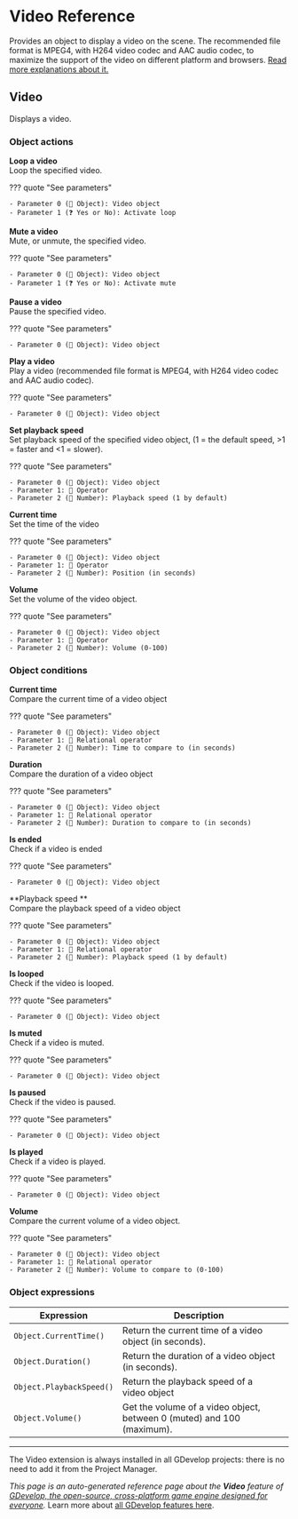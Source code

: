 # Video Reference

Provides an object to display a video on the scene. The recommended file format is MPEG4, with H264 video codec and AAC audio codec, to maximize the support of the video on different platform and browsers. [Read more explanations about it.](/gdevelop5/objects/video)



## Video 

Displays a video. 

### Object actions

**Loop a video**  
Loop the specified video.

??? quote "See parameters"

    - Parameter 0 (👾 Object): Video object
    - Parameter 1 (❓ Yes or No): Activate loop

**Mute a video**  
Mute, or unmute, the specified video.

??? quote "See parameters"

    - Parameter 0 (👾 Object): Video object
    - Parameter 1 (❓ Yes or No): Activate mute

**Pause a video**  
Pause the specified video.

??? quote "See parameters"

    - Parameter 0 (👾 Object): Video object

**Play a video**  
Play a video (recommended file format is MPEG4, with H264 video codec and AAC audio codec).

??? quote "See parameters"

    - Parameter 0 (👾 Object): Video object

**Set playback speed**  
Set playback speed of the specified video object, (1 = the default speed, >1 = faster and <1 = slower).

??? quote "See parameters"

    - Parameter 0 (👾 Object): Video object
    - Parameter 1: 🟰 Operator
    - Parameter 2 (🔢 Number): Playback speed (1 by default)

**Current time**  
Set the time of the video

??? quote "See parameters"

    - Parameter 0 (👾 Object): Video object
    - Parameter 1: 🟰 Operator
    - Parameter 2 (🔢 Number): Position (in seconds)

**Volume**  
Set the volume of the video object.

??? quote "See parameters"

    - Parameter 0 (👾 Object): Video object
    - Parameter 1: 🟰 Operator
    - Parameter 2 (🔢 Number): Volume (0-100)

### Object conditions

**Current time**  
Compare the current time of a video object

??? quote "See parameters"

    - Parameter 0 (👾 Object): Video object
    - Parameter 1: 🟰 Relational operator
    - Parameter 2 (🔢 Number): Time to compare to (in seconds)

**Duration**  
Compare the duration of a video object

??? quote "See parameters"

    - Parameter 0 (👾 Object): Video object
    - Parameter 1: 🟰 Relational operator
    - Parameter 2 (🔢 Number): Duration to compare to (in seconds)

**Is ended**  
Check if a video is ended

??? quote "See parameters"

    - Parameter 0 (👾 Object): Video object

**Playback speed **  
Compare the playback speed of a video object

??? quote "See parameters"

    - Parameter 0 (👾 Object): Video object
    - Parameter 1: 🟰 Relational operator
    - Parameter 2 (🔢 Number): Playback speed (1 by default)

**Is looped**  
Check if the video is looped.

??? quote "See parameters"

    - Parameter 0 (👾 Object): Video object

**Is muted**  
Check if a video is muted.

??? quote "See parameters"

    - Parameter 0 (👾 Object): Video object

**Is paused**  
Check if the video is paused.

??? quote "See parameters"

    - Parameter 0 (👾 Object): Video object

**Is played**  
Check if a video is played.

??? quote "See parameters"

    - Parameter 0 (👾 Object): Video object

**Volume**  
Compare the current volume of a video object.

??? quote "See parameters"

    - Parameter 0 (👾 Object): Video object
    - Parameter 1: 🟰 Relational operator
    - Parameter 2 (🔢 Number): Volume to compare to (0-100)

### Object expressions

| Expression | Description |  |
|-----|-----|-----|
| `Object.CurrentTime()` | Return the current time of a video object (in seconds). ||
| `Object.Duration()` | Return the duration of a video object (in seconds). ||
| `Object.PlaybackSpeed()` | Return the playback speed of a video object ||
| `Object.Volume()` | Get the volume of a video object, between 0 (muted) and 100 (maximum). ||



---

The Video extension is always installed in all GDevelop projects: there is no need to add it from the Project Manager.

*This page is an auto-generated reference page about the **Video** feature of [GDevelop, the open-source, cross-platform game engine designed for everyone](https://gdevelop.io/).* Learn more about [all GDevelop features here](/gdevelop5/all-features).